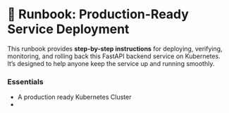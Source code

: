 # 📘 Runbook: Production-Ready Service Deployment



This runbook provides **step-by-step instructions** for deploying, verifying, monitoring, and rolling back this FastAPI backend service on Kubernetes. It’s designed to help anyone keep the service up and running smoothly.

### Essentials
- A production ready Kubernetes Cluster
- 


